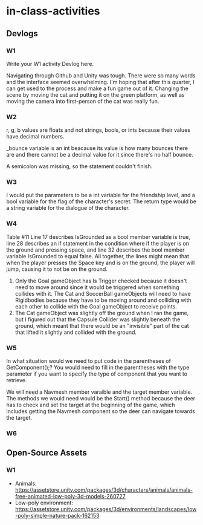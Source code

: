 # in-class-activities
## Devlogs
### W1
Write your W1 activity Devlog here.

Navigating through Github and Unity was tough. There were so many words and the interface seemed overwhelming. I'm hoping that after this quarter, I can get used to the process and make a fun game out of it. Changing the scene by moving the cat and putting it on the green platform, as well as moving the camera into first-person of the cat was really fun.

### W2

r, g, b values are floats and not strings, bools, or ints because their values have decimal numbers.

_bounce variable is an int beacause its value is how many bounces there are and there cannot be a decimal value for it since there's no half bounce.

A semicolon was missing, so the statement couldn't finish.

### W3

I would put the parameters to be a int variable for the friendship level, and a bool variable for the flag of the character's secret. The return type would be a string variable for the dialogue of the character.

### W4

Table #11
Line 17 describes IsGrounded as a bool member variable is true, line 28 describes an if statement in the condition where if the player is on the ground and pressing space, and line 32 describes the bool member variable IsGrounded to equal false. All together, the lines might mean that when the player presses the Space key and is on the ground, the player will jump, causing it to not be on the ground.


1. Only the Goal gameObject has Is Trigger checked because it doesn't need to move around since it would be triggered when something collides with it. The Cat and SoccerBall gameObjects will need to have Rigidbodies because they have to be moving around and colliding with each other to collide with the Goal gameObject to receive points.
2. The Cat gameObject was slightly off the ground when I ran the game, but I figured out that the Capsule Collider was slightly beneath the ground, which meant that there would be an "invisible" part of the cat that lifted it slightly and collided with the ground.

### W5

In what situation would we need to put code in the parentheses of GetComponent();?
You would need to fill in the parentheses with the type parameter if you want to specify the type of component that you want to retrieve.

We will need a Navmesh member varaible and the target member variable. The methods we would need would be the Start() method because the deer has to check and set the target at the beginning of the game, which includes getting the Navmesh component so the deer can navigate towards the target.

### W6


## Open-Source Assets
### W1
- Animals: https://assetstore.unity.com/packages/3d/characters/animals/animals-free-animated-low-poly-3d-models-260727 
- Low-poly environment: https://assetstore.unity.com/packages/3d/environments/landscapes/low-poly-simple-nature-pack-162153 
